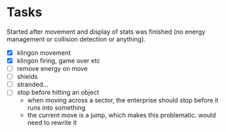 # Tasks

Started after movement and display of stats was finished (no energy management or collision detection or anything).

- [x] klingon movement
- [x] klingon firing, game over etc
- [ ] remove energy on move
- [ ] shields
- [ ] stranded...
- [ ] stop before hitting an object
    - when moving across a sector, the enterprise should stop before it runs into something
    - the current move is a jump, which makes this problematic. would need to rewrite it
